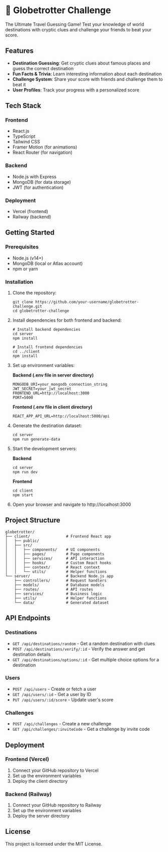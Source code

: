 # 🧩 Globetrotter Challenge

The Ultimate Travel Guessing Game! Test your knowledge of world destinations with cryptic clues and challenge your friends to beat your score.

## Features

- **Destination Guessing**: Get cryptic clues about famous places and guess the correct destination
- **Fun Facts & Trivia**: Learn interesting information about each destination
- **Challenge System**: Share your score with friends and challenge them to beat it
- **User Profiles**: Track your progress with a personalized score

## Tech Stack

### Frontend
- React.js
- TypeScript
- Tailwind CSS
- Framer Motion (for animations)
- React Router (for navigation)

### Backend
- Node.js with Express
- MongoDB (for data storage)
- JWT (for authentication)

### Deployment
- Vercel (frontend)
- Railway (backend)

## Getting Started

### Prerequisites
- Node.js (v14+)
- MongoDB (local or Atlas account)
- npm or yarn

### Installation

1. Clone the repository:
   ```
   git clone https://github.com/your-username/globetrotter-challenge.git
   cd globetrotter-challenge
   ```

2. Install dependencies for both frontend and backend:
   ```
   # Install backend dependencies
   cd server
   npm install

   # Install frontend dependencies
   cd ../client
   npm install
   ```

3. Set up environment variables:
   
   **Backend (.env file in server directory)**
   ```
   MONGODB_URI=your_mongodb_connection_string
   JWT_SECRET=your_jwt_secret
   FRONTEND_URL=http://localhost:3000
   PORT=5000
   ```

   **Frontend (.env file in client directory)**
   ```
   REACT_APP_API_URL=http://localhost:5000/api
   ```

4. Generate the destination dataset:
   ```
   cd server
   npm run generate-data
   ```

5. Start the development servers:
   
   **Backend**
   ```
   cd server
   npm run dev
   ```

   **Frontend**
   ```
   cd client
   npm start
   ```

6. Open your browser and navigate to http://localhost:3000

## Project Structure

```
globetrotter/
├── client/                # Frontend React app
│   ├── public/
│   ├── src/
│   │   ├── components/    # UI components
│   │   ├── pages/         # Page components
│   │   ├── services/      # API interaction
│   │   ├── hooks/         # Custom React hooks
│   │   ├── context/       # React context
│   │   └── utils/         # Helper functions
└── server/                # Backend Node.js app
    ├── controllers/       # Request handlers
    ├── models/            # Database models
    ├── routes/            # API routes
    ├── services/          # Business logic
    ├── utils/             # Helper functions
    └── data/              # Generated dataset
```

## API Endpoints

### Destinations
- `GET /api/destinations/random` - Get a random destination with clues
- `POST /api/destinations/verify/:id` - Verify the answer and get destination details
- `GET /api/destinations/options/:id` - Get multiple choice options for a destination

### Users
- `POST /api/users` - Create or fetch a user
- `GET /api/users/:id` - Get a user by ID
- `PUT /api/users/:id/score` - Update user's score

### Challenges
- `POST /api/challenges` - Create a new challenge
- `GET /api/challenges/:inviteCode` - Get a challenge by invite code

## Deployment

### Frontend (Vercel)
1. Connect your GitHub repository to Vercel
2. Set up the environment variables
3. Deploy the client directory

### Backend (Railway)
1. Connect your GitHub repository to Railway
2. Set up the environment variables
3. Deploy the server directory

## License
This project is licensed under the MIT License.